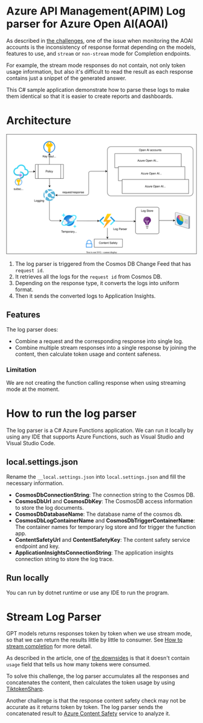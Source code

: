 # Azure API Management(APIM) Log parser for Azure Open AI(AOAI)

As described in [the challenges](../README.md#challenges-of-azure-open-ai-in-production), one of the issue when monitoring the AOAI accounts is the inconsistency of response format depending on the models, features to use, and ``stream`` or ``non-stream`` mode for Completion endpoints.

For example, the stream mode responses do not contain, not only token usage information, but also it's difficult to read the result as each response contains just a snippet of the generated answer.

This C# sample application demonstrate how to parse these logs to make them identical so that it is easier to create reports and dashboards.

# Architecture

![Architecture](../assets/aoai_apim.svg)

1. The log parser is triggered from the Cosmos DB Change Feed that has ``request id``.
1. It retrieves all the logs for the ``request id`` from Cosmos DB.
1. Depending on the response type, it converts the logs into uniform format.
1. Then it sends the converted logs to Application Insights.

## Features

The log parser does:

- Combine a request and the corresponding response into single log.
- Combine multiple stream responses into a single response by joining the content, then calculate token usage and content safeness.

### Limitation

We are not creating the function calling response when using streaming mode at the moment.

# How to run the log parser

The log parser is a C# Azure Functions application. We can run it locally by using any IDE that supports Azure Functions, such as Visual Studio and Visual Studio Code.

## local.settings.json

Rename the ``__local.settings.json`` into ``local.settings.json`` and fill the necessary information. 

- __CosmosDbConnectionString__: The connection string to the Cosmos DB.
- __CosmosDbUrl__ and __CosmosDbKey__: The CosmosDB access information to store the log documents.
- __CosmosDbDatabaseName__: The database name of the cosmos db.
- __CosmosDbLogContainerName__ and __CosmosDbTriggerContainerName__: The container names for temporary log store and for trigger the function app.
- __ContentSafetyUrl__ and __ContentSafetyKey__: The content safety service endpoint and key.
- __ApplicationInsightsConnectionString__: The application insights connection string to store the log trace.

## Run locally

You can run by dotnet runtime or use any IDE to run the program.

# Stream Log Parser

GPT models returns responses token by token when we use stream mode, so that we can return the results little by little to consumer. See [How to stream completion](https://cookbook.openai.com/examples/how_to_stream_completions) for more detail.

As described in the article, one of [the downsides](https://cookbook.openai.com/examples/how_to_stream_completions#downsides) is that it doesn't contain ``usage`` field that tells us how many tokens were consumed.

To solve this challenge, the log parser accumulates all the responses and concatenates the content, then calculates the token usage by using [TiktokenSharp](https://github.com/aiqinxuancai/TiktokenSharp).

Another challenge is that the response content safety check may not be accurate as it returns token by token. The log parser sends the concatenated result to [Azure Content Safety](https://learn.microsoft.com/azure/ai-services/content-safety/overview) service to analyze it.